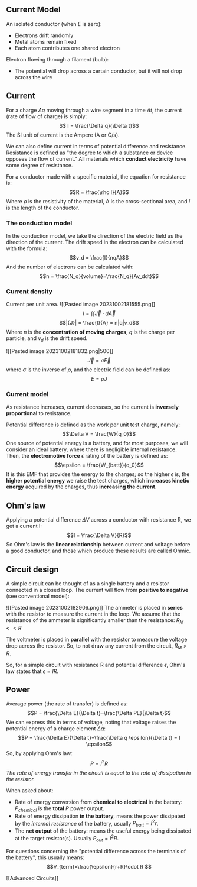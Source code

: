 ## Current Model
An isolated conductor (when $E$ is zero): 
- Electrons drift randomly
- Metal atoms remain fixed
- Each atom contributes one shared electron

Electron flowing through a filament (bulb): 
- The potential will drop across a certain conductor, but it will not drop across the wire

## Current
For a charge $\Delta q$ moving through a wire segment in a time $\Delta t$, the current (rate of flow of charge) is simply: 
$$ I = \frac{\Delta q}{\Delta t}$$
The SI unit of current is the Ampere (A or C/s).

We can also define current in terms of potential difference and resistance. Resistance is defined as "the degree to which a substance or device opposes the flow of current." All materials which **conduct electricity** have some degree of resistance. 

For a conductor made with a specific material, the equation for resistance is: 
$$R = \frac{\rho l}{A}$$ Where $\rho$ is the resistivity of the material, A is the cross-sectional area, and $l$ is the length of the conductor. 

### The conduction model
In the conduction model, we take the direction of the electric field as the direction of the current. The drift speed in the electron can be calculated with the formula:
$$v_d = \frac{I}{nqA}$$
And the number of electrons can be calculated with: 
$$n = \frac{N_q}{volume}=\frac{N_q}{Av_ddt}$$
### Current density
Current per unit area.
![[Pasted image 20231002181555.png]]
$$I = \int\int\vec J \cdot d \vec A$$
$$|{J}| = \frac{I}{A} = n|q|v_d$$
Where $n$ is the **concentration of moving charges**, $q$ is the charge per particle, and $v_d$ is the drift speed. 

![[Pasted image 20231002181832.png|500]]
$$\vec J = \sigma \vec E$$
where $\sigma$ is the inverse of $\rho$, and the electric field can be defined as: 
$$E = \rho J$$
### Current model
As resistance increases, current decreases, so the current is **inversely proportional** to resistance. 

Potential difference is defined as the work per unit test charge, namely: 
$$\Delta V = \frac{W}{q_0}$$
One source of potential energy is a battery, and for most purposes, we will consider an ideal battery, where there is negligible internal resistance. Then, the **electromotive force** $\epsilon$ rating of the battery is defined as:
$$\epsilon = \frac{W_{batt}}{q_0}$$
It is this EMF that provides the energy to the charges; so the higher $\epsilon$ is, the **higher potential energy** we raise the test charges, which **increases kinetic energy** acquired by the charges, thus **increasing the current**.

## Ohm's law
Applying a potential difference $\Delta V$ across a conductor with resistance R, we get a current I: 
$$I = \frac{\Delta V}{R}$$
So Ohm's law is the **linear relationship** between current and voltage before a good conductor, and those which produce these results are called Ohmic.

## Circuit design
A simple circuit can be thought of as a single battery and a resistor connected in a closed loop. The current will flow from **positive to negative** (see conventional model):

![[Pasted image 20231002182906.png]]
The ammeter is placed in **series** with the resistor to measure the current in the loop. We assume that the resistance of the ammeter is significantly smaller than the resistance: $R_M << R$

The voltmeter is placed in **parallel** with the resistor to measure the voltage drop across the resistor. So, to not draw any current from the circuit, $R_M > R$.

So, for a simple circuit with resistance R and potential difference $\epsilon$, Ohm's law states that $\epsilon = IR$.
## Power
Average power (the rate of transfer) is defined as: 
$$P = \frac{\Delta E}{\Delta t}=\frac{\Delta PE}{\Delta t}$$
We can express this in terms of voltage, noting that voltage raises the potential energy of a charge element $\Delta q$:
$$P = \frac{\Delta E}{\Delta t}=\frac{\Delta q \epsilon}{\Delta t} = I \epsilon$$
So, by applying Ohm's law:
$$P = I^2 R$$
*The rate of energy transfer in the circuit is equal to the rate of dissipation in the resistor.*

When asked about: 
- Rate of energy conversion from **chemical to electrical** in the battery: $P_{chemical}$ is the **total** $P$ power output. 
- Rate of energy dissipation **in the battery**, means the power dissipated by the *internal resistance* of the battery, usually $P_{batt} = I^2r$. 
- The **net output** of the battery: means the useful energy being dissipated at the target resistor(s). Usually $P_{out} = I^2R$. 

For questions concerning the "potential difference across the terminals of the battery", this usually means: 
$$V_{term}=\frac{\epsilon}{r+R}\cdot R $$

[[Advanced Circuits]]